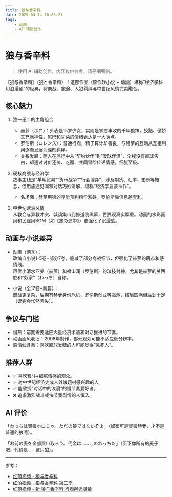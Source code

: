 ```yaml
---
title: 狼与香辛料
date: 2025-04-14 10:03:21
tags:
    - 动画
    - AI 辅助创作
---
```


# 狼与香辛料

> 使用 AI 辅助创作，内容仅供参考，请仔细甄别。

《狼与香辛料》（狼と香辛料）！这部作品（原作轻小说 + 动画）堪称“经济学科幻浪漫剧”的经典，将商战、旅途、人狼羁绊与中世纪风情完美融合。

## 核心魅力

1. 独一无二的主角组合  
   * 赫萝（ホロ）：外表是15岁少女，实则是掌控丰收的千年狼神，狡黠、傲娇又充满神性，尾巴和耳朵的情绪表达是一大萌点。  
   * 罗伦斯（ロレンス）：普通行商，精于算计却善良，与赫萝的互动从互相利用逐渐发展为深刻羁绊。  
   * 关系发展：两人在旅行中从“契约伙伴”到“暧昧伴侣”，全程没有直球告白，却通过讨价还价、吃醋、共同冒险传递情感，细腻至极。

2. 硬核商战与经济学  
   故事主线是“羊毛贸易”“货币战争”“行会博弈”，涉及期货、汇率、垄断等概念，但用旅途见闻和对话巧妙讲解，堪称“经济学启蒙神作”。
   * 名场面：赫萝用狼的嗅觉预判粮价涨跌，罗伦斯靠信息差套利。

3. 中世纪欧洲风情  
   从教会与异教冲突、城镇集市到修道院黑幕，世界观真实厚重。动画的水彩画风和民谣风BGM（如《旅の途中》）更强化了沉浸感。

## 动画与小说差异

* 动画（两季）：  
  改编自小说1-5卷+部分7卷，删减了部分商战细节，但强化了赫萝的萌点和感情线。  
  声优小清水亚美（赫萝）和福山润（罗伦斯）的演技封神，尤其是赫萝的关西腔和“奴家”（わっち）自称。

* 小说（全17卷+新篇）：  
  商战更复杂，后期有赫萝身份危机、罗伦斯创业等高潮，结局圆满但后劲十足（读完会怅然若失）。

## 争议与门槛
* 慢热：前期需要适应大量经济术语和对话推进的节奏。
* 动画画风老旧：2008年制作，部分观众可能不适应低分辨率。
* 感情线含蓄：喜欢直球发糖的人可能觉得“急死人”。

## 推荐人群

* ✅ 喜欢智斗+细腻情感的观众。
* ✅ 对中世纪经济史或人外娘题材感兴趣的人。
* ✅ 能欣赏“对话中的浪漫”的慢节奏爱好者。
* ❌ 追求激烈战斗或快节奏剧情的人慎入。

## AI 评价

「わっちは賢狼ホロじゃ。ただの狼ではないぞよ」（奴家可是贤狼赫萝，才不是普通的狼呢）。

「お前の麦を全部買い取ろう。代金は……このわっちだ」（买下你所有的麦子吧，代价是……这只狼）。

---
 
参考：  

* [红萌视频 - 狼与香辛料](https://hmoe.xyz/video/16662)
* [红萌视频 - 狼与香辛料 第二季](https://hmoe.xyz/video/17605)
* [红萌视频 - 新 狼与香辛料 行商邂逅贤狼](https://hmoe.xyz/video/37253)